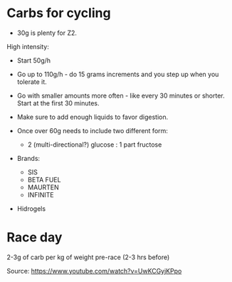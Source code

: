 # Carbs for cycling

- 30g is plenty for Z2.

High intensity:

- Start 50g/h

- Go up to 110g/h - do 15 grams increments and you step up when you tolerate it.

- Go with smaller amounts more often - like every 30 minutes or shorter. Start at the first 30 minutes.

- Make sure to add enough liquids to favor digestion.

- Once over 60g needs to include two different form:
  * 2 (multi-directional?) glucose : 1 part fructose

- Brands:
  * SIS
  * BETA FUEL
  * MAURTEN
  * INFINITE

- Hidrogels

# Race day

2-3g of carb per kg of weight pre-race (2-3 hrs before)


Source: https://www.youtube.com/watch?v=UwKCGyjKPpo
